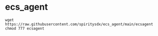 # ecs_agent

```
wget https://raw.githubusercontent.com/spiritysdx/ecs_agent/main/ecsagent
chmod 777 ecsagent
```
